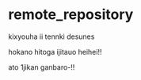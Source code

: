 # remote_repository




kixyouha ii tennki desunes


hokano hitoga ijitauo heihei!!


ato 1jikan ganbaro-!!
